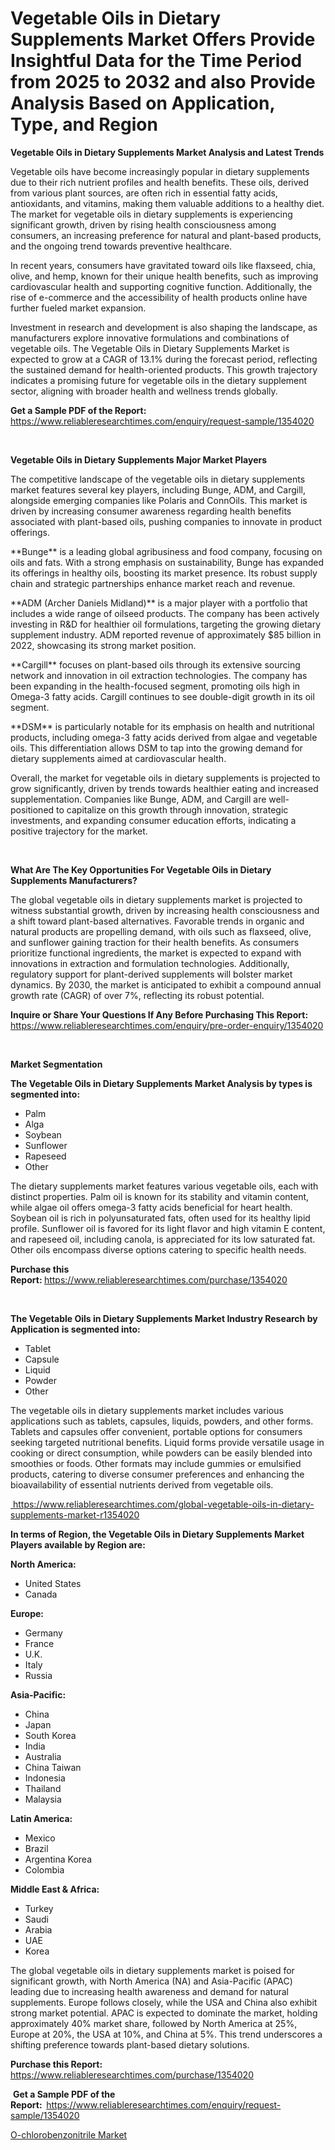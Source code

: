 <p><h1>Vegetable Oils in Dietary Supplements Market Offers Provide Insightful Data for the Time Period from 2025 to 2032 and also Provide Analysis Based on Application, Type, and Region</h1></p><p><strong>Vegetable Oils in Dietary Supplements Market Analysis and Latest Trends</strong></p>
<p><p>Vegetable oils have become increasingly popular in dietary supplements due to their rich nutrient profiles and health benefits. These oils, derived from various plant sources, are often rich in essential fatty acids, antioxidants, and vitamins, making them valuable additions to a healthy diet. The market for vegetable oils in dietary supplements is experiencing significant growth, driven by rising health consciousness among consumers, an increasing preference for natural and plant-based products, and the ongoing trend towards preventive healthcare.</p><p>In recent years, consumers have gravitated toward oils like flaxseed, chia, olive, and hemp, known for their unique health benefits, such as improving cardiovascular health and supporting cognitive function. Additionally, the rise of e-commerce and the accessibility of health products online have further fueled market expansion.</p><p>Investment in research and development is also shaping the landscape, as manufacturers explore innovative formulations and combinations of vegetable oils. The Vegetable Oils in Dietary Supplements Market is expected to grow at a CAGR of 13.1% during the forecast period, reflecting the sustained demand for health-oriented products. This growth trajectory indicates a promising future for vegetable oils in the dietary supplement sector, aligning with broader health and wellness trends globally.</p></p>
<p><strong>Get a Sample PDF of the Report:&nbsp;</strong> <a href="https://www.reliableresearchtimes.com/enquiry/request-sample/1354020?utm_campaign=2007&utm_medium=2&utm_source=Github&utm_content=ia&utm_term=04022025&utm_id=vegetable-oils-in-dietary-supplements">https://www.reliableresearchtimes.com/enquiry/request-sample/1354020</a></p>
<p>&nbsp;</p>
<p><strong>Vegetable Oils in Dietary Supplements Major Market Players</strong></p>
<p><p>The competitive landscape of the vegetable oils in dietary supplements market features several key players, including Bunge, ADM, and Cargill, alongside emerging companies like Polaris and ConnOils. This market is driven by increasing consumer awareness regarding health benefits associated with plant-based oils, pushing companies to innovate in product offerings.</p><p>**Bunge** is a leading global agribusiness and food company, focusing on oils and fats. With a strong emphasis on sustainability, Bunge has expanded its offerings in healthy oils, boosting its market presence. Its robust supply chain and strategic partnerships enhance market reach and revenue.</p><p>**ADM (Archer Daniels Midland)** is a major player with a portfolio that includes a wide range of oilseed products. The company has been actively investing in R&D for healthier oil formulations, targeting the growing dietary supplement industry. ADM reported revenue of approximately $85 billion in 2022, showcasing its strong market position.</p><p>**Cargill** focuses on plant-based oils through its extensive sourcing network and innovation in oil extraction technologies. The company has been expanding in the health-focused segment, promoting oils high in Omega-3 fatty acids. Cargill continues to see double-digit growth in its oil segment.</p><p>**DSM** is particularly notable for its emphasis on health and nutritional products, including omega-3 fatty acids derived from algae and vegetable oils. This differentiation allows DSM to tap into the growing demand for dietary supplements aimed at cardiovascular health.</p><p>Overall, the market for vegetable oils in dietary supplements is projected to grow significantly, driven by trends towards healthier eating and increased supplementation. Companies like Bunge, ADM, and Cargill are well-positioned to capitalize on this growth through innovation, strategic investments, and expanding consumer education efforts, indicating a positive trajectory for the market.</p></p>
<p>&nbsp;</p>
<p><strong>What Are The Key Opportunities For Vegetable Oils in Dietary Supplements Manufacturers?</strong></p>
<p><p>The global vegetable oils in dietary supplements market is projected to witness substantial growth, driven by increasing health consciousness and a shift toward plant-based alternatives. Favorable trends in organic and natural products are propelling demand, with oils such as flaxseed, olive, and sunflower gaining traction for their health benefits. As consumers prioritize functional ingredients, the market is expected to expand with innovations in extraction and formulation technologies. Additionally, regulatory support for plant-derived supplements will bolster market dynamics. By 2030, the market is anticipated to exhibit a compound annual growth rate (CAGR) of over 7%, reflecting its robust potential.</p></p>
<p><strong>Inquire or Share Your Questions If Any Before Purchasing This Report:</strong> <a href="https://www.reliableresearchtimes.com/enquiry/pre-order-enquiry/1354020?utm_campaign=2007&utm_medium=2&utm_source=Github&utm_content=ia&utm_term=04022025&utm_id=vegetable-oils-in-dietary-supplements">https://www.reliableresearchtimes.com/enquiry/pre-order-enquiry/1354020</a></p>
<p>&nbsp;</p>
<p><strong>Market Segmentation</strong></p>
<p><strong>The Vegetable Oils in Dietary Supplements Market Analysis by types is segmented into:</strong></p>
<p><ul><li>Palm</li><li>Alga</li><li>Soybean</li><li>Sunflower</li><li>Rapeseed</li><li>Other</li></ul></p>
<p><p>The dietary supplements market features various vegetable oils, each with distinct properties. Palm oil is known for its stability and vitamin content, while algae oil offers omega-3 fatty acids beneficial for heart health. Soybean oil is rich in polyunsaturated fats, often used for its healthy lipid profile. Sunflower oil is favored for its light flavor and high vitamin E content, and rapeseed oil, including canola, is appreciated for its low saturated fat. Other oils encompass diverse options catering to specific health needs.</p></p>
<p><strong>Purchase this Report:&nbsp;</strong><a href="https://www.reliableresearchtimes.com/purchase/1354020?utm_campaign=2007&utm_medium=2&utm_source=Github&utm_content=ia&utm_term=04022025&utm_id=vegetable-oils-in-dietary-supplements">https://www.reliableresearchtimes.com/purchase/1354020</a></p>
<p>&nbsp;</p>
<p><strong>The Vegetable Oils in Dietary Supplements Market Industry Research by Application is segmented into:</strong></p>
<p><ul><li>Tablet</li><li>Capsule</li><li>Liquid</li><li>Powder</li><li>Other</li></ul></p>
<p><p>The vegetable oils in dietary supplements market includes various applications such as tablets, capsules, liquids, powders, and other forms. Tablets and capsules offer convenient, portable options for consumers seeking targeted nutritional benefits. Liquid forms provide versatile usage in cooking or direct consumption, while powders can be easily blended into smoothies or foods. Other formats may include gummies or emulsified products, catering to diverse consumer preferences and enhancing the bioavailability of essential nutrients derived from vegetable oils.</p></p>
<p><a href="https://www.reliableresearchtimes.com/global-vegetable-oils-in-dietary-supplements-market-r1354020?utm_campaign=2007&utm_medium=2&utm_source=Github&utm_content=ia&utm_term=04022025&utm_id=vegetable-oils-in-dietary-supplements">&nbsp;https://www.reliableresearchtimes.com/global-vegetable-oils-in-dietary-supplements-market-r1354020</a></p>
<p><strong>In terms of Region, the Vegetable Oils in Dietary Supplements Market Players available by Region are:</strong></p>
<p>
    <p> <strong> North America: </strong>
        <ul>
            <li>United States</li>
            <li>Canada</li>
        </ul>
        </p> 
    <p> <strong> Europe: </strong>
        <ul>
            <li>Germany</li>
            <li>France</li>
            <li>U.K.</li>
            <li>Italy</li>
            <li>Russia</li>
        </ul>
        </p> 
    <p> <strong> Asia-Pacific: </strong>
        <ul>
            <li>China</li>
            <li>Japan</li>
            <li>South Korea</li>
            <li>India</li>
            <li>Australia</li>
            <li>China Taiwan</li>
            <li>Indonesia</li>
            <li>Thailand</li>
            <li>Malaysia</li>
        </ul>
        </p> 
    <p> <strong> Latin America: </strong>
        <ul>
            <li>Mexico</li>
            <li>Brazil</li>
            <li>Argentina Korea</li>
            <li>Colombia</li>
        </ul>
        </p> 
    <p> <strong> Middle East & Africa: </strong>
        <ul>
            <li>Turkey</li>
            <li>Saudi</li>
            <li>Arabia</li>
            <li>UAE</li>
            <li>Korea</li>
        </ul>
    </p>
    </p>
<p><p>The global vegetable oils in dietary supplements market is poised for significant growth, with North America (NA) and Asia-Pacific (APAC) leading due to increasing health awareness and demand for natural supplements. Europe follows closely, while the USA and China also exhibit strong market potential. APAC is expected to dominate the market, holding approximately 40% market share, followed by North America at 25%, Europe at 20%, the USA at 10%, and China at 5%. This trend underscores a shifting preference towards plant-based dietary solutions.</p></p>
<p><strong>Purchase this Report: </strong><a href="https://www.reliableresearchtimes.com/purchase/1354020?utm_campaign=2007&utm_medium=2&utm_source=Github&utm_content=ia&utm_term=04022025&utm_id=vegetable-oils-in-dietary-supplements">https://www.reliableresearchtimes.com/purchase/1354020</a></p>
<p>&nbsp;<strong>Get a Sample PDF of the Report:&nbsp;&nbsp;</strong><a href="https://www.reliableresearchtimes.com/enquiry/request-sample/1354020?utm_campaign=2007&utm_medium=2&utm_source=Github&utm_content=ia&utm_term=04022025&utm_id=vegetable-oils-in-dietary-supplements">https://www.reliableresearchtimes.com/enquiry/request-sample/1354020</a></p>
<p><strong></strong></p>
<p><p><a href="https://github.com/angelajermaine/Market-Research-Report-List-5/blob/main/o-chlorobenzonitrile-market.md?utm_campaign=2007&utm_medium=2&utm_source=Github&utm_content=ia&utm_term=04022025&utm_id=vegetable-oils-in-dietary-supplements">O-chlorobenzonitrile Market</a></p></p>